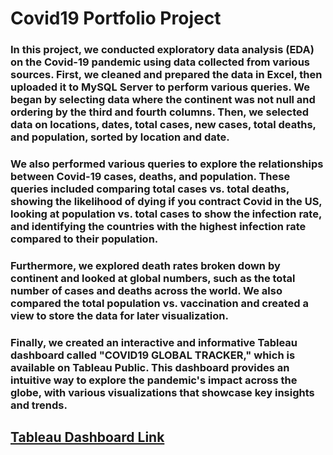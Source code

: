 # Covid19 Portfolio Project
### In this project, we conducted exploratory data analysis (EDA) on the Covid-19 pandemic using data collected from various sources. First, we cleaned and prepared the data in Excel, then uploaded it to MySQL Server to perform various queries. We began by selecting data where the continent was not null and ordering by the third and fourth columns. Then, we selected data on locations, dates, total cases, new cases, total deaths, and population, sorted by location and date.

### We also performed various queries to explore the relationships between Covid-19 cases, deaths, and population. These queries included comparing total cases vs. total deaths, showing the likelihood of dying if you contract Covid in the US, looking at population vs. total cases to show the infection rate, and identifying the countries with the highest infection rate compared to their population.

### Furthermore, we explored death rates broken down by continent and looked at global numbers, such as the total number of cases and deaths across the world. We also compared the total population vs. vaccination and created a view to store the data for later visualization.

### Finally, we created an interactive and informative Tableau dashboard called "COVID19 GLOBAL TRACKER," which is available on Tableau Public. This dashboard provides an intuitive way to explore the pandemic's impact across the globe, with various visualizations that showcase key insights and trends.

## [Tableau Dashboard Link](https://public.tableau.com/app/profile/saurajeet.banerjee/viz/Covid19GlobalTracker_16834691811910/Dashboard1)
